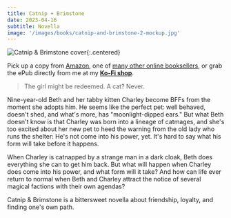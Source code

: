 ```yaml
---
title: Catnip + Brimstone
date: 2023-04-16
subtitle: Novella
image: '/images/books/catnip-and-brimstone-2-mockup.jpg'
---
```


![Catnip & Brimstone cover]({{site.baseurl}}/images/books/catnip-and-brimstone-2-mockup.jpg){:.centered}

Pick up a copy from [Amazon](https://www.amazon.com/dp/B0C2LQSJ7L),  one of [many other online booksellers](https://books2read.com/u/bM2Vo8), or grab the ePub directly from me at my **[Ko-Fi shop](https://ko-fi.com/s/2405b239a2)**.

>The girl might be redeemed. A cat? Never.

Nine-year-old Beth and her tabby kitten Charley become BFFs from the moment she adopts him. He seems like the perfect pet: well behaved, doesn't shed, and what's more, has "moonlight-dipped ears." But what Beth doesn't know is that Charley was born into a lineage of catmages, and she's too excited about her new pet to heed the warning from the old lady who runs the shelter: He's not come into his power, yet. It's hard to say what his form will take before it happens.

When Charley is catnapped by a strange man in a dark cloak, Beth does everything she can to get him back. But what will happen when Charley does come into his power, and what form will it take? And how can life ever return to normal when Beth and Charley attract the notice of several magical factions with their own agendas?

Catnip & Brimstone is a bittersweet novella about friendship, loyalty, and finding one's own path.
